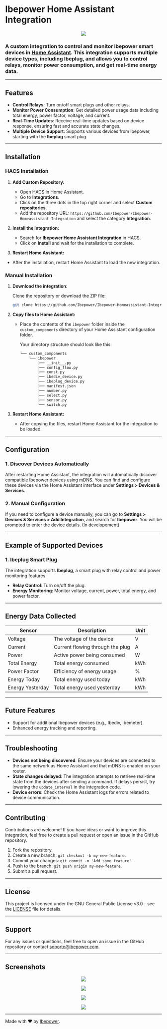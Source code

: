 
# Ibepower Home Assistant Integration

<p align="center">
  <img src="https://raw.githubusercontent.com/Ibepower/Ibepower-Homeassistant-Integration/main/images/Ibepower.png">
</p>

### A custom integration to control and monitor **Ibepower** smart devices in [Home Assistant](https://www.home-assistant.io/). This integration supports multiple device types, including **Ibeplug**, and allows you to control relays, monitor power consumption, and get real-time energy data.

---

## Features

- **Control Relays**: Turn on/off smart plugs and other relays.
- **Monitor Power Consumption**: Get detailed power usage data including total energy, power factor, voltage, and current.
- **Real-Time Updates**: Receive real-time updates based on device response, ensuring fast and accurate state changes.
- **Multiple Device Support**: Supports various devices from Ibepower, starting with the **Ibeplug** smart plug.

---

## Installation

### HACS Installation

1. **Add Custom Repository:**

   - Open HACS in Home Assistant.
   - Go to **Integrations**.
   - Click on the three dots in the top right corner and select **Custom repositories**.
   - Add the repository URL: `https://github.com/Ibepower/Ibepower-Homeassistant-Integration` and select the category **Integration**.

2. **Install the Integration:**

   - Search for **Ibepower Home Assistant Integration** in HACS.
   - Click on **Install** and wait for the installation to complete.

3. **Restart Home Assistant:**

 - After the installation, restart Home Assistant to load the new integration.

### Manual Installation

1. **Download the integration:**

   Clone the repository or download the ZIP file:

   ```bash
   git clone https://github.com/Ibepower/Ibepower-Homeassistant-Integration.git
   ```

2. **Copy files to Home Assistant:**

   - Place the contents of the `ibepower` folder inside the `custom_components` directory of your Home Assistant configuration folder.

     Your directory structure should look like this:

     ```bash
     └── custom_components
         └── ibepower
             ├── __init__.py
             ├── config_flow.py
             ├── const.py
             ├── ibediv_device.py
             ├── ibeplug_device.py
             ├── manifest.json
             ├── number.py
             ├── select.py
             ├── sensor.py
             └── switch.py
     ```

3. **Restart Home Assistant:**

   - After copying the files, restart Home Assistant for the integration to be loaded.

---

## Configuration

### 1. **Discover Devices Automatically**

   After restarting Home Assistant, the integration will automatically discover compatible Ibepower devices using mDNS. You can find and configure these devices via the Home Assistant interface under **Settings > Devices & Services**.

### 2. **Manual Configuration**

   If you need to configure a device manually, you can go to **Settings > Devices & Services > Add Integration**, and search for **Ibepower**. You will be prompted to enter the device details. (In developement)

---

## Example of Supported Devices

### **1. Ibeplug Smart Plug**
   The integration supports **Ibeplug**, a smart plug with relay control and power monitoring features.

   - **Relay Control**: Turn on/off the plug.
   - **Energy Monitoring**: Monitor voltage, current, power, total energy, and power factor.

---

## Energy Data Collected

| Sensor         | Description                       | Unit   |
|----------------|-----------------------------------|--------|
| Voltage        | The voltage of the device         | V      |
| Current        | Current flowing through the plug  | A      |
| Power          | Active power being consumed       | W      |
| Total Energy   | Total energy consumed             | kWh    |
| Power Factor   | Efficiency of energy usage        | %      |
| Energy Today   | Total energy used today           | kWh    |
| Energy Yesterday| Total energy used yesterday      | kWh    |

---

## Future Features

- Support for additional Ibepower devices (e.g., Ibediv, Ibemeter).
- Enhanced energy tracking and reporting.

---

## Troubleshooting

- **Devices not being discovered**: Ensure your devices are connected to the same network as Home Assistant and that mDNS is enabled on your router.
- **State changes delayed**: The integration attempts to retrieve real-time state from the devices after sending a command. If delays persist, try lowering the `update_interval` in the integration code.
- **Device errors**: Check the Home Assistant logs for errors related to device communication.

---

## Contributing

Contributions are welcome! If you have ideas or want to improve this integration, feel free to create a pull request or open an issue in the GitHub repository.

1. Fork the repository.
2. Create a new branch: `git checkout -b my-new-feature`.
3. Commit your changes: `git commit -m 'Add some feature'`.
4. Push to the branch: `git push origin my-new-feature`.
5. Submit a pull request.

---

## License

This project is licensed under the GNU General Public License v3.0 - see the [LICENSE](LICENSE) file for details.

---

## Support

For any issues or questions, feel free to open an issue in the GitHub repository or contact [soporte@ibepower.com](mailto:soporte@ibepower.com).

---

## Screenshots

<p align="center">
  <img src="https://raw.githubusercontent.com/Ibepower/Ibepower-Homeassistant-Integration/main/images/HACS%20Card.png">
</p>
<p align="center">
  <img src="https://raw.githubusercontent.com/Ibepower/Ibepower-Homeassistant-Integration/main/images/HACS%20Integration%20List.png">
</p>
<p align="center">
  <img src="https://raw.githubusercontent.com/Ibepower/Ibepower-Homeassistant-Integration/main/images/HACS%20Integration%20Devices.png">
</p>
<p align="center">
  <img src="https://raw.githubusercontent.com/Ibepower/Ibepower-Homeassistant-Integration/main/images/HACS%20Ibeplug%20Info.png">
</p>

---

Made with ❤️ by [Ibepower](https://github.com/Ibepower).

